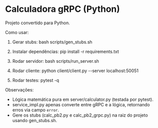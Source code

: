 # Calculadora gRPC (Python)

Projeto convertido para Python.

Como usar:
1. Gerar stubs:
   bash scripts/gen_stubs.sh

2. Instalar dependências:
   pip install -r requirements.txt

3. Rodar servidor:
   bash scripts/run_server.sh

4. Rodar cliente:
   python client/client.py --server localhost:50051

5. Rodar testes:
   pytest -q

Observações:
- Lógica matemática pura em server/calculator.py (testada por pytest).
- service_impl.py apenas converte entre gRPC e a lógica, retornando erros via campo `error`.
- Gere os stubs (calc_pb2.py e calc_pb2_grpc.py) na raiz do projeto usando gen_stubs.sh.
